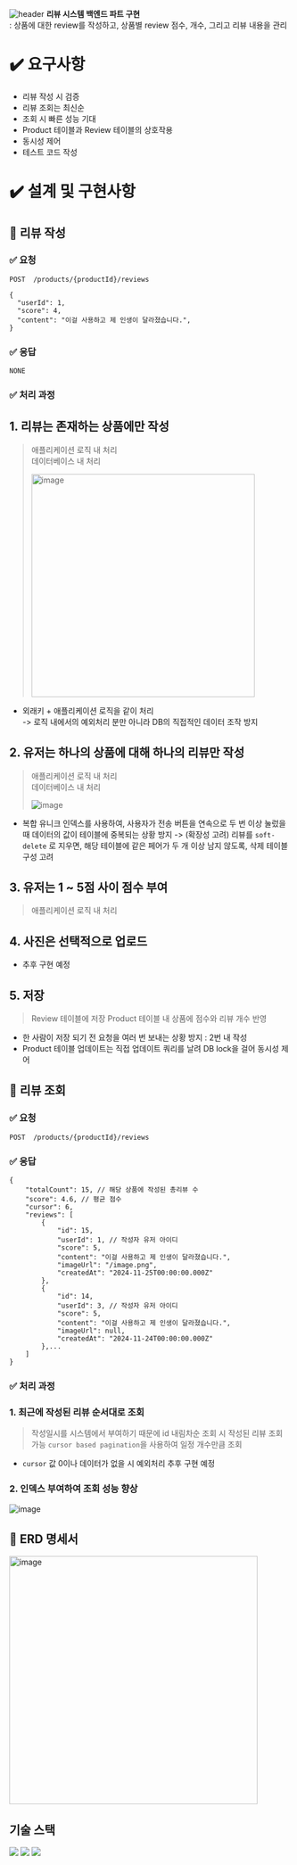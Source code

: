 ![header](https://capsule-render.vercel.app/api?type=rounded&color=auto&height=100&section=header&text=Reviewing&fontSize=70)
**리뷰 시스템 백엔드 파트 구현**   
: 상품에 대한 review를 작성하고, 상품별 review 점수, 개수, 그리고 리뷰 내용을 관리

# ✔️ 요구사항
- 리뷰 작성 시 검증
- 리뷰 조회는 최신순
- 조회 시 빠른 성능 기대
- Product 테이블과 Review 테이블의 상호작용
- 동시성 제어
- 테스트 코드 작성

# ✔️ 설계 및 구현사항
## 🎯 리뷰 작성
### ✅ 요청
`POST  /products/{productId}/reviews`
```
{
  "userId": 1,
  "score": 4,
  "content": "이걸 사용하고 제 인생이 달라졌습니다.",
}
```
### ✅ 응답
```
NONE
```
### ✅ 처리 과정
## 1. 리뷰는 존재하는 상품에만 작성
> 애플리케이션 로직 내 처리   
> 데이터베이스 내 처리
> 
> <img width="400" alt="image" src="https://github.com/user-attachments/assets/e4365218-2c4d-4084-96ad-03e84f5f12d4">
- 외래키 + 애플리케이션 로직을 같이 처리   
-> 로직 내에서의 예외처리 분만 아니라 DB의 직접적인 데이터 조작 방지
## 2. 유저는 하나의 상품에 대해 하나의 리뷰만 작성
> 애플리케이션 로직 내 처리   
> 데이터베이스 내 처리
>
> ![image](https://github.com/user-attachments/assets/8700c9cd-881a-4ca0-91d2-d0bd9a441f8b)
- 복합 유니크 인덱스를 사용하여, 사용자가 전송 버튼을 연속으로 두 번 이상 눌렀을 때 데이터의 값이 테이블에 중복되는 상황 방지
-> (확장성 고려) 리뷰를 `soft-delete` 로 지우면, 해당 테이블에 같은 페어가 두 개 이상 남지 않도록, 삭제 테이블 구성 고려
## 3. 유저는 1 ~ 5점 사이 점수 부여
> 애플리케이션 로직 내 처리
## 4. 사진은 선택적으로 업로드
- 추후 구현 예정
## 5. 저장
> Review 테이블에 저장
> Product 테이블 내 상품에 점수와 리뷰 개수 반영
- 한 사람이 저장 되기 전 요청을 여러 번 보내는 상황 방지 : 2번 내 작성
- Product 테이블 업데이트는 직접 업데이트 쿼리를 날려 DB lock을 걸어 동시성 제어
## 🎯 리뷰 조회
### ✅ 요청
`POST  /products/{productId}/reviews`
### ✅ 응답
```
{
	"totalCount": 15, // 해당 상품에 작성된 총리뷰 수
	"score": 4.6, // 평균 점수
	"cursor": 6,
	"reviews": [
		{
			"id": 15,
			"userId": 1, // 작성자 유저 아이디
			"score": 5,
			"content": "이걸 사용하고 제 인생이 달라졌습니다.",
			"imageUrl": "/image.png",
			"createdAt": "2024-11-25T00:00:00.000Z"
		},
		{
			"id": 14,
			"userId": 3, // 작성자 유저 아이디
			"score": 5,
			"content": "이걸 사용하고 제 인생이 달라졌습니다.",
			"imageUrl": null,
			"createdAt": "2024-11-24T00:00:00.000Z"
		},...
	]
}
```
### ✅ 처리 과정
### 1. 최근에 작성된 리뷰 순서대로 조회
> 작성일시를 시스템에서 부여하기 때문에 id 내림차순 조회 시 작성된 리뷰 조회 가능
> `cursor based pagination`을 사용하여 일정 개수만큼 조회
- `cursor` 값 0이나 데이터가 없을 시 예외처리 추후 구현 예정
### 2. 인덱스 부여하여 조회 성능 향상
![image](https://github.com/user-attachments/assets/8700c9cd-881a-4ca0-91d2-d0bd9a441f8b)
## 🎯 ERD 명세서
<img width="445" alt="image" src="https://github.com/user-attachments/assets/7a02069b-8bb0-49d3-83a7-4c171f23f416">


## 기술 스택
<div align=left> 
  <img src="https://img.shields.io/badge/java-007396?style=for-the-badge&logo=java&logoColor=white">
  <img src="https://img.shields.io/badge/mysql-4479A1?style=for-the-badge&logo=mysql&logoColor=white">
  <img src="https://img.shields.io/badge/docker-2496ED?style=for-the-badge&logo=docker&logoColor=white">
</div>
